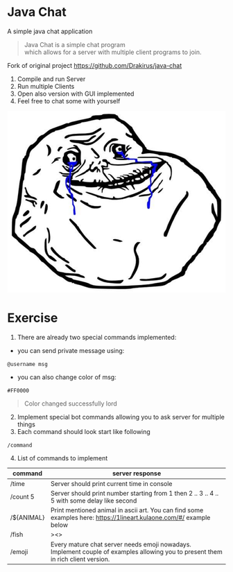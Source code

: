 # Java Chat
A simple java chat application

> Java Chat is a simple chat program  
> which allows for a server with multiple
> client programs to join.

Fork of original project https://github.com/Drakirus/java-chat

1. Compile and run Server
2. Run multiple Clients 
3. Open also version with GUI implemented
4. Feel free to chat some with yourself

![forever.jpeg](forever.jpeg)

# Exercise

1. There are already two special commands implemented:
- you can send private message using:
```
@username msg
```
- you can also change color of msg:
```
#FF0000
```
> Color changed successfully lord
2. Implement special bot commands allowing you to ask server for multiple things
3. Each command should look start like following
```
/command
```
4. List of commands to implement

| command | server response |
|---------|-----------------|
| /time | Server should print current time in console |
| /count 5 | Server should print number starting from 1 then 2 .. 3 .. 4 .. 5 with some delay like second |
| /${ANIMAL} | Print mentioned animal in ascii art. You can find some examples here: https://1lineart.kulaone.com/#/ example below|
| /fish | ><> |
| /emoji | Every mature chat server needs emoji nowadays. Implement couple of examples allowing you to present them in rich client version. |



